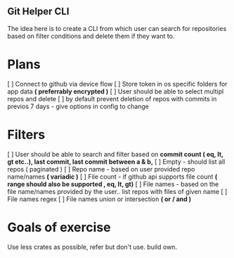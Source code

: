 ## Git Helper CLI

The idea here is to create a CLI from which user can search for repositories based on filter conditions and delete them if they want to.

# Plans
[ ] Connect to github via device flow
[ ] Store token in os specific folders for app data __( preferrably encrypted )__
[ ] User should be able to select multipl repos and delete
[ ] by default prevent deletion of repos with commits in previos 7 days - give options in config to change

# Filters
[ ] User should be able to search and filter based on __commit count ( eq, lt, gt etc..), last commit, last commit between a & b,__
[ ] Empty - should list all repos ( paginated )
[ ] Repo name - based on user provided repo name/names __( variadic )__
[ ] File count - if github api supports file count __( range should also be supported , eq, lt, gt)__
[ ] File names - based on the file name/names provided by the user.. list repos with files of given name
[ ] File names regex
[ ] File names union or intersection __( or / and )__

# Goals of exercise

Use less crates as possible, refer but don't use. build own.
